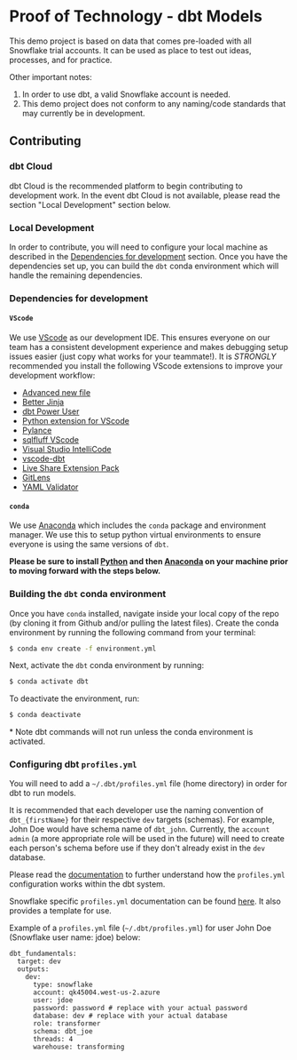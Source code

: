 # Proof of Technology - dbt Models
This demo project is based on data that comes pre-loaded with all Snowflake trial accounts. It can be used as place to test out ideas, processes, and for practice.

Other important notes:
1. In order to use dbt, a valid Snowflake account is needed.
2. This demo project does not conform to any naming/code standards that may currently be in development.

## Contributing

### dbt Cloud
dbt Cloud is the recommended platform to begin contributing to development work.
In the event dbt Cloud is not available, please read the section "Local Development" section below.
### Local Development
In order to contribute, you will need to configure your local machine as described in the [Dependencies for development](#Dependencies-for-development) section. Once you have the dependencies set up, you can build the `dbt` conda environment which will handle the remaining dependencies.
### Dependencies for development
#### `VScode`
We use [VScode](https://code.visualstudio.com/) as our development IDE. This ensures everyone on our team has a consistent development experience and makes debugging setup issues easier (just copy what works for your teammate!). It is _STRONGLY_ recommended you install the following VScode extensions to improve your development workflow:
- [Advanced new file](https://marketplace.visualstudio.com/items?itemName=patbenatar.advanced-new-file)
- [Better Jinja](https://marketplace.visualstudio.com/items?itemName=samuelcolvin.jinjahtml)
- [dbt Power User](https://marketplace.visualstudio.com/items?itemName=innoverio.vscode-dbt-power-user)
- [Python extension for VScode](https://marketplace.visualstudio.com/items?itemName=ms-python.python)
- [Pylance](https://marketplace.visualstudio.com/items?itemName=ms-python.vscode-pylance)
- [sqlfluff VScode](https://marketplace.visualstudio.com/items?itemName=dorzey.vscode-sqlfluff)
- [Visual Studio IntelliCode](https://marketplace.visualstudio.com/items?itemName=VisualStudioExptTeam.vscodeintellicode)
- [vscode-dbt](https://marketplace.visualstudio.com/items?itemName=bastienboutonnet.vscode-dbt)
- [Live Share Extension Pack](https://marketplace.visualstudio.com/items?itemName=MS-vsliveshare.vsliveshare-pack)
- [GitLens](https://marketplace.visualstudio.com/items?itemName=eamodio.gitlens)
- [YAML Validator](https://marketplace.visualstudio.com/items?itemName=redhat.vscode-yaml)
#### `conda`
We use [Anaconda](https://docs.anaconda.com/anaconda/#anaconda-individual-edition) which includes the `conda` package and environment manager. We use this to setup python virtual environments to ensure everyone is using the same versions of `dbt`.

**Please be sure to install [Python](https://www.python.org/downloads/) and then [Anaconda](https://docs.anaconda.com/) on your machine prior to moving forward with the steps below.**

### Building the `dbt` conda environment
Once you have `conda` installed, navigate inside your local copy of the repo (by cloning it from Github and/or pulling the latest files). Create the conda environment by running the following command from your terminal:
```bash
$ conda env create -f environment.yml
```

Next, activate the `dbt` conda environment by running:
```bash
$ conda activate dbt
```
To deactivate the environment, run:
```bash
$ conda deactivate
```

\* Note dbt commands will not run unless the conda environment is activated.
### Configuring dbt `profiles.yml`
You will need to add a `~/.dbt/profiles.yml` file (home directory) in order for dbt to run models.

It is recommended that each developer use the naming convention of `dbt_{firstName}` for their respective `dev` targets (schemas). For example, John Doe would have schema name of `dbt_john`. Currently, the `account admin` (a more appropriate role will be used in the future) will need to create each person's schema before use if they don't already exist in the `dev` database.

Please read the [documentation](https://docs.getdbt.com/dbt-cli/configure-your-profile) to further understand how the `profiles.yml` configuration works within the dbt system.

Snowflake specific `profiles.yml` documentation can be found [here](https://docs.getdbt.com/reference/warehouse-profiles/snowflake-profile). It also provides a template for use.

Example of a `profiles.yml` file (`~/.dbt/profiles.yml`) for user John Doe (Snowflake user name: jdoe) below:

```
dbt_fundamentals:
  target: dev
  outputs:
    dev:
      type: snowflake
      account: qk45004.west-us-2.azure
      user: jdoe
      password: password # replace with your actual password
      database: dev # replace with your actual database
      role: transformer
      schema: dbt_joe
      threads: 4
      warehouse: transforming
```